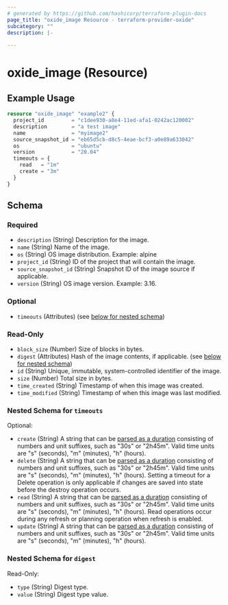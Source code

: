 ```yaml
---
# generated by https://github.com/hashicorp/terraform-plugin-docs
page_title: "oxide_image Resource - terraform-provider-oxide"
subcategory: ""
description: |-
  
---
```


# oxide_image (Resource)



## Example Usage

```terraform
resource "oxide_image" "example2" {
  project_id         = "c1dee930-a8e4-11ed-afa1-0242ac120002"
  description        = "a test image"
  name               = "myimage2"
  source_snapshot_id = "eb65d5cb-d8c5-4eae-bcf3-a0e89a633042"
  os                 = "ubuntu"
  version            = "20.04"
  timeouts = {
    read   = "1m"
    create = "3m"
  }
}
```

<!-- schema generated by tfplugindocs -->
## Schema

### Required

- `description` (String) Description for the image.
- `name` (String) Name of the image.
- `os` (String) OS image distribution. Example: alpine
- `project_id` (String) ID of the project that will contain the image.
- `source_snapshot_id` (String) Snapshot ID of the image source if applicable.
- `version` (String) OS image version. Example: 3.16.

### Optional

- `timeouts` (Attributes) (see [below for nested schema](#nestedatt--timeouts))

### Read-Only

- `block_size` (Number) Size of blocks in bytes.
- `digest` (Attributes) Hash of the image contents, if applicable. (see [below for nested schema](#nestedatt--digest))
- `id` (String) Unique, immutable, system-controlled identifier of the image.
- `size` (Number) Total size in bytes.
- `time_created` (String) Timestamp of when this image was created.
- `time_modified` (String) Timestamp of when this image was last modified.

<a id="nestedatt--timeouts"></a>
### Nested Schema for `timeouts`

Optional:

- `create` (String) A string that can be [parsed as a duration](https://pkg.go.dev/time#ParseDuration) consisting of numbers and unit suffixes, such as "30s" or "2h45m". Valid time units are "s" (seconds), "m" (minutes), "h" (hours).
- `delete` (String) A string that can be [parsed as a duration](https://pkg.go.dev/time#ParseDuration) consisting of numbers and unit suffixes, such as "30s" or "2h45m". Valid time units are "s" (seconds), "m" (minutes), "h" (hours). Setting a timeout for a Delete operation is only applicable if changes are saved into state before the destroy operation occurs.
- `read` (String) A string that can be [parsed as a duration](https://pkg.go.dev/time#ParseDuration) consisting of numbers and unit suffixes, such as "30s" or "2h45m". Valid time units are "s" (seconds), "m" (minutes), "h" (hours). Read operations occur during any refresh or planning operation when refresh is enabled.
- `update` (String) A string that can be [parsed as a duration](https://pkg.go.dev/time#ParseDuration) consisting of numbers and unit suffixes, such as "30s" or "2h45m". Valid time units are "s" (seconds), "m" (minutes), "h" (hours).


<a id="nestedatt--digest"></a>
### Nested Schema for `digest`

Read-Only:

- `type` (String) Digest type.
- `value` (String) Digest type value.
